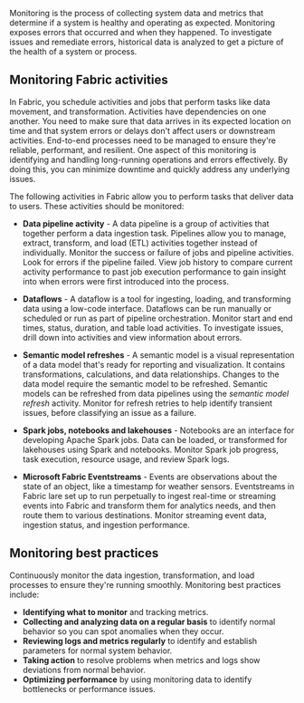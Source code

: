 Monitoring is the process of collecting system data and metrics that determine if a system is healthy and operating as expected. Monitoring exposes errors that occurred and when they happened. To investigate issues and remediate errors, historical data is analyzed to get a picture of the health of a system or process. 

## Monitoring Fabric activities
In Fabric, you schedule activities and jobs that perform tasks like data movement, and transformation. Activities have dependencies on one another. You need to make sure that data arrives in its expected location on time and that system errors or delays don't affect users or downstream activities. End-to-end processes need to be managed to ensure they're reliable, performant, and resilient. One aspect of this monitoring is identifying and handling long-running operations and errors effectively. By doing this, you can minimize downtime and quickly address any underlying issues.  

The following activities in Fabric allow you to perform tasks that deliver data to users. These activities should be monitored:

- **Data pipeline activity** - A data pipeline is a group of activities that together perform a data ingestion task. Pipelines allow you to manage, extract, transform, and load (ETL) activities together instead of individually. Monitor the success or failure of jobs and pipeline activities. Look for errors if the pipeline failed. View job history to compare current activity performance to past job execution performance to gain insight into when errors were first introduced into the process. 

- **Dataflows** - A dataflow is a tool for ingesting, loading, and transforming data using a low-code interface. Dataflows can be run manually or scheduled or run as part of pipeline orchestration. Monitor start and end times, status, duration, and table load activities. To investigate issues, drill down into activities and view information about errors.  

- **Semantic model refreshes** - A semantic model is a visual representation of a data model that's ready for reporting and visualization. It contains transformations, calculations, and data relationships. Changes to the data model require the semantic model to be refreshed. Semantic models can be refreshed from data pipelines using the *semantic model refresh* activity. Monitor for refresh retries to help identify transient issues, before classifying an issue as a failure.

- **Spark jobs, notebooks and lakehouses** - Notebooks are an interface for developing Apache Spark jobs. Data can be loaded, or transformed for lakehouses using Spark and notebooks.  Monitor Spark job progress, task execution, resource usage, and review Spark logs. 

- **Microsoft Fabric Eventstreams** - Events are observations about the state of an object, like a timestamp for weather sensors. Eventstreams in Fabric lare set up to run perpetually to ingest real-time or streaming events into Fabric and transform them for analytics needs, and then route them to various destinations.  Monitor streaming event data, ingestion status, and ingestion performance.

## Monitoring best practices
Continuously monitor the data ingestion, transformation, and load processes to ensure they're running smoothly. Monitoring best practices include:

- **Identifying what to monitor** and tracking metrics.
- **Collecting and analyzing data on a regular basis** to identify normal behavior so you can spot anomalies when they occur.
- **Reviewing logs and metrics regularly** to identify and establish parameters for normal system behavior.
- **Taking action** to resolve problems when metrics and logs show deviations from normal behavior.
- **Optimizing performance** by using monitoring data to identify bottlenecks or performance issues.  
